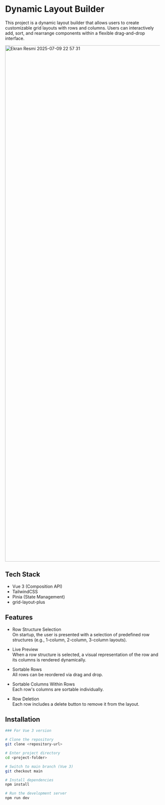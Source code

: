 # Dynamic Layout Builder

This project is a dynamic layout builder that allows users to create customizable grid layouts with rows and columns. Users can interactively add, sort, and rearrange components within a flexible drag-and-drop interface.

<img width="1680" alt="Ekran Resmi 2025-07-09 22 57 31" src="https://github.com/user-attachments/assets/976520ae-0d4f-4814-9ec7-ee9d7d2ef965" />

## Tech Stack

- Vue 3 (Composition API)
- TailwindCSS
- Pinia (State Management)
- grid-layout-plus

## Features

- Row Structure Selection  
  On startup, the user is presented with a selection of predefined row structures (e.g., 1-column, 2-column, 3-column layouts).

- Live Preview  
  When a row structure is selected, a visual representation of the row and its columns is rendered dynamically.

- Sortable Rows  
  All rows can be reordered via drag and drop.

- Sortable Columns Within Rows  
  Each row's columns are sortable individually.

- Row Deletion  
  Each row includes a delete button to remove it from the layout.

## Installation

```bash
### For Vue 3 version

# Clone the repository
git clone <repository-url>

# Enter project directory
cd <project-folder>

# Switch to main branch (Vue 3)
git checkout main

# Install dependencies
npm install

# Run the development server
npm run dev

```
